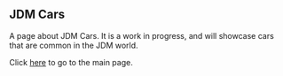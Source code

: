 ## JDM Cars

A page about JDM Cars. It is a work in progress, and will showcase cars 
that are common in the JDM world.

Click [here](https://daboss02.github.io/jdm-cars/) to go to the main page.